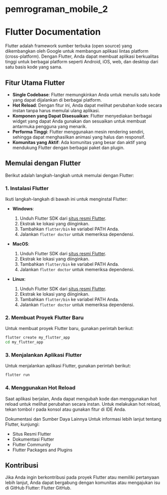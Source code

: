 # pemrograman_mobile_2

# Flutter Documentation

Flutter adalah framework sumber terbuka (open source) yang dikembangkan oleh Google untuk membangun aplikasi lintas platform (cross-platform). Dengan Flutter, Anda dapat membuat aplikasi berkualitas tinggi untuk berbagai platform seperti Android, iOS, web, dan desktop dari satu basis kode yang sama.

## Fitur Utama Flutter

- **Single Codebase**: Flutter memungkinkan Anda untuk menulis satu kode yang dapat dijalankan di berbagai platform.
- **Hot Reload**: Dengan fitur ini, Anda dapat melihat perubahan kode secara instan tanpa harus memulai ulang aplikasi.
- **Komponen yang Dapat Disesuaikan**: Flutter menyediakan berbagai widget yang dapat Anda gunakan dan sesuaikan untuk membuat antarmuka pengguna yang menarik.
- **Performa Tinggi**: Flutter menggunakan mesin rendering sendiri, sehingga dapat menghasilkan animasi yang halus dan responsif.
- **Komunitas yang Aktif**: Ada komunitas yang besar dan aktif yang mendukung Flutter dengan berbagai paket dan plugin.

## Memulai dengan Flutter

Berikut adalah langkah-langkah untuk memulai dengan Flutter:

### 1. Instalasi Flutter

Ikuti langkah-langkah di bawah ini untuk menginstal Flutter:

- **Windows**:

  1. Unduh Flutter SDK dari [situs resmi Flutter](https://flutter.dev).
  2. Ekstrak ke lokasi yang diinginkan.
  3. Tambahkan `flutter/bin` ke variabel PATH Anda.
  4. Jalankan `flutter doctor` untuk memeriksa dependensi.

- **MacOS**:

  1. Unduh Flutter SDK dari [situs resmi Flutter](https://flutter.dev).
  2. Ekstrak ke lokasi yang diinginkan.
  3. Tambahkan `flutter/bin` ke variabel PATH Anda.
  4. Jalankan `flutter doctor` untuk memeriksa dependensi.

- **Linux**:
  1. Unduh Flutter SDK dari [situs resmi Flutter](https://flutter.dev).
  2. Ekstrak ke lokasi yang diinginkan.
  3. Tambahkan `flutter/bin` ke variabel PATH Anda.
  4. Jalankan `flutter doctor` untuk memeriksa dependensi.

### 2. Membuat Proyek Flutter Baru

Untuk membuat proyek Flutter baru, gunakan perintah berikut:

```bash
flutter create my_flutter_app
cd my_flutter_app
```

### 3. Menjalankan Aplikasi Flutter

Untuk menjalankan aplikasi Flutter, gunakan perintah berikut:

```bash
flutter run
```

### 4. Menggunakan Hot Reload

Saat aplikasi berjalan, Anda dapat mengubah kode dan menggunakan hot reload untuk melihat perubahan secara instan. Untuk melakukan hot reload, tekan tombol r pada konsol atau gunakan fitur di IDE Anda.

Dokumentasi dan Sumber Daya Lainnya
Untuk informasi lebih lanjut tentang Flutter, kunjungi:

- Situs Resmi Flutter
- Dokumentasi Flutter
- Flutter Community
- Flutter Packages and Plugins

## Kontribusi

Jika Anda ingin berkontribusi pada proyek Flutter atau memiliki pertanyaan lebih lanjut, Anda dapat bergabung dengan komunitas atau mengajukan isu di GitHub Flutter: Flutter GitHub.

